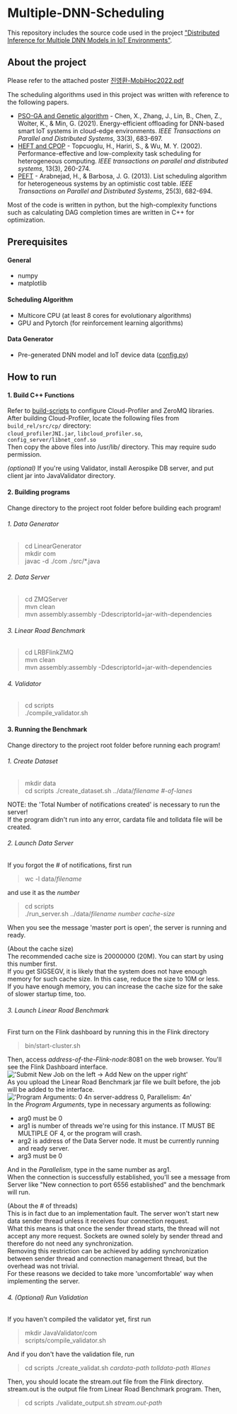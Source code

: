 # Multiple-DNN-Scheduling

This repository includes the source code used in the project
["Distributed Inference for Multiple DNN Models in IoT Environments"](https://dl.acm.org/doi/abs/10.1145/3492866.3561254).


## About the project

Please refer to the attached poster [진영환-MobiHoc2022.pdf](https://github.com/yhjh5302/Multiple-DNN-Scheduling/files/9901072/-MobiHoc2022.pdf)

The scheduling algorithms used in this project was written with reference to the following papers.
*  [PSO-GA and Genetic algorithm]( https://github.com/SPSO-GA/dataset) - Chen, X., Zhang, J., Lin, B., Chen, Z., Wolter, K., & Min, G. (2021). Energy-efficient offloading for DNN-based smart IoT systems in cloud-edge environments. *IEEE Transactions on Parallel and Distributed Systems*, 33(3), 683-697.
*  [HEFT and CPOP](https://en.wikipedia.org/wiki/Heterogeneous_earliest_finish_time) - Topcuoglu, H., Hariri, S., & Wu, M. Y. (2002). Performance-effective and low-complexity task scheduling for heterogeneous computing. *IEEE transactions on parallel and distributed systems*, 13(3), 260-274.
*  [PEFT](https://github.com/mackncheesiest/peft) - Arabnejad, H., & Barbosa, J. G. (2013). List scheduling algorithm for heterogeneous systems by an optimistic cost table. *IEEE Transactions on Parallel and Distributed Systems*, 25(3), 682-694.

Most of the code is written in python, but the high-complexity functions such as calculating DAG completion times are written in C++ for optimization.


## Prerequisites
#### General
*  numpy
*  matplotlib

#### Scheduling Algorithm
*  Multicore CPU (at least 8 cores for evolutionary algorithms)
*  GPU and Pytorch (for reinforcement learning algorithms)

#### Data Generator
*  Pre-generated DNN model and IoT device data ([config.py](https://github.com/yhjh5302/Multiple-DNN-Scheduling/files/9901072/config.py))


## How to run
#### 1. Build C++ Functions
Refer to [build-scripts](https://git.elc.cs.yonsei.ac.kr/bburg/build-scripts) to configure Cloud-Profiler and ZeroMQ libraries.  
After building Cloud-Profiler, locate the following files from `build_rel/src/cp/` directory:  
`cloud_profilerJNI.jar`, `libcloud_profiler.so`, `config_server/libnet_conf.so`  
Then copy the above files into /usr/lib/ directory. This may require sudo permission.  

*(optional)* If you're using Validator, install Aerospike DB server, and put client jar into JavaValidator directory.

#### 2. Building programs
Change directory to the project root folder before building each program!
###### 1. Data Generator
>  cd LinearGenerator  
>  mkdir com  
>  javac -d ./com ./src/*.java  

###### 2. Data Server
>  cd ZMQServer  
>  mvn clean  
>  mvn assembly:assembly -DdescriptorId=jar-with-dependencies

###### 3. Linear Road Benchmark
>  cd LRBFlinkZMQ  
>  mvn clean  
>  mvn assembly:assembly -DdescriptorId=jar-with-dependencies

###### 4. Validator
>  cd scripts  
>  ./compile_validator.sh

#### 3. Running the Benchmark
Change directory to the project root folder before running each program!
###### 1. Create Dataset
>  mkdir data  
>  cd scripts
>  ./create_dataset.sh ../data/*filename* *#-of-lanes*  

NOTE: the 'Total Number of notifications created' is necessary to run the server!  
If the program didn't run into any error, cardata file and tolldata file will be created.

###### 2. Launch Data Server
If you forgot the # of notifications, first run
>  wc -l data/*filename*  

and use it as the *number*
>  cd scripts  
>  ./run_server.sh ../data/*filename* *number* *cache-size*

When you see the message 'master port is open', the server is running and ready.

(About the cache size)  
The recommended cache size is 20000000 (20M). You can start by using this number first.  
If you get SIGSEGV, it is likely that the system does not have enough memory for such cache size.
In this case, reduce the size to 10M or less.  
If you have enough memory, you can increase the cache size for the sake of slower startup time, too.

###### 3. Launch Linear Road Benchmark
First turn on the Flink dashboard by running this in the Flink directory
>  bin/start-cluster.sh

Then, access *address-of-the-Flink-node*:8081 on the web browser. You'll see the Flink Dashboard interface.  
!['Submit New Job on the left -> Add New on the upper right'](%EC%A3%BC%EC%84%9D_2020-06-30_154357.png "aaa")  
As you upload the Linear Road Benchmark jar file we built before, the job will be added to the interface.  
!['Program Arguments: 0 4n server-address 0, Parallelism: 4n'](2020-06-30_154949.png "bbb")  
In the *Program Arguments*, type in necessary arguments as following:
*  arg0 must be 0
*  arg1 is number of threads we're using for this instance. IT MUST BE MULTIPLE OF 4, or the program will crash.
*  arg2 is address of the Data Server node. It must be currently running and ready server.
*  arg3 must be 0

And in the *Parallelism*, type in the same number as arg1.  
When the connection is successfully established, you'll see a message from Server like "New connection to port 6556 established" and the benchmark will run.

(About the # of threads)  
This is in fact due to an implementation fault. The server won't start new data sender thread unless it receives four connection request.  
What this means is that once the sender thread starts, the thread will not accept any more request. 
Sockets are owned solely by sender thread and therefore do not need any synchronization.  
Removing this restriction can be achieved by adding synchronization between sender thread and connection management thread, but the overhead was not trivial.  
For these reasons we decided to take more 'uncomfortable' way when implementing the server.

###### 4. (Optional) Run Validation
If you haven't compiled the validator yet, first run
>  mkdir JavaValidator/com  
>  scripts/compile_validator.sh

And if you don't have the validation file, run
>  cd scripts
>  ./create_validat.sh *cardata-path* *tolldata-path* *#lanes*

Then, you should locate the stream.out file from the Flink directory.  
stream.out is the output file from Linear Road Benchmark program. Then,
>  cd scripts
>  ./validate_output.sh *stream.out-path*
